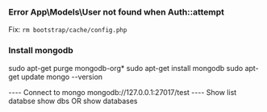 ### Error App\Models\User not found when Auth::attempt
Fix: `rm bootstrap/cache/config.php
`

### Install mongodb

sudo apt-get purge mongodb-org*
sudo apt-get install mongodb
sudo apt-get update
mongo --version

---- Connect to mongo
    mongodb://127.0.0.1:27017/test
---- Show list databse
    show dbs OR show databases